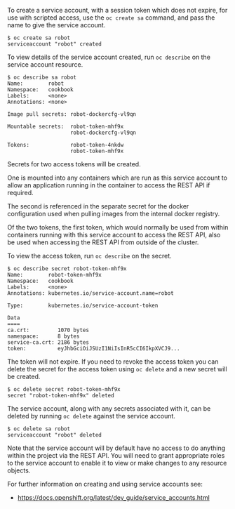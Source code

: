 To create a service account, with a session token which does not expire, for use with scripted access, use the ``oc create sa`` command, and pass the name to give the service account.

```
$ oc create sa robot
serviceaccount "robot" created
```

To view details of the service account created, run ``oc describe`` on the service account resource.

```
$ oc describe sa robot
Name:        robot
Namespace:   cookbook
Labels:      <none>
Annotations: <none>

Image pull secrets: robot-dockercfg-vl9qn

Mountable secrets:  robot-token-mhf9x
                    robot-dockercfg-vl9qn

Tokens:             robot-token-4nkdw
                    robot-token-mhf9x
```

Secrets for two access tokens will be created.

One is mounted into any containers which are run as this service account to allow an application running in the container to access the REST API if required.

The second is referenced in the separate secret for the docker configuration used when pulling images from the internal docker registry.

Of the two tokens, the first token, which would normally be used from within containers running with this service account to access the REST API, also be used when accessing the REST API from outside of the cluster.

To view the access token, run ``oc describe`` on the secret.

```
$ oc describe secret robot-token-mhf9x
Name:        robot-token-mhf9x
Namespace:   cookbook
Labels:      <none>
Annotations: kubernetes.io/service-account.name=robot

Type:        kubernetes.io/service-account-token

Data
====
ca.crt:         1070 bytes
namespace:      8 bytes
service-ca.crt: 2186 bytes
token:          eyJhbGciOiJSUzI1NiIsInR5cCI6IkpXVCJ9...
```

The token will not expire. If you need to revoke the access token you can delete the secret for the access token using ``oc delete`` and a new secret will be created.

```
$ oc delete secret robot-token-mhf9x
secret "robot-token-mhf9x" deleted
```

The service account, along with any secrets associated with it, can be deleted by running ``oc delete`` against the service account.

```
$ oc delete sa robot
serviceaccount "robot" deleted
```

Note that the service account will by default have no access to do anything within the project via the REST API. You will need to grant appropriate roles to the service account to enable it to view or make changes to any resource objects.

For further information on creating and using service accounts see:

* https://docs.openshift.org/latest/dev_guide/service_accounts.html
